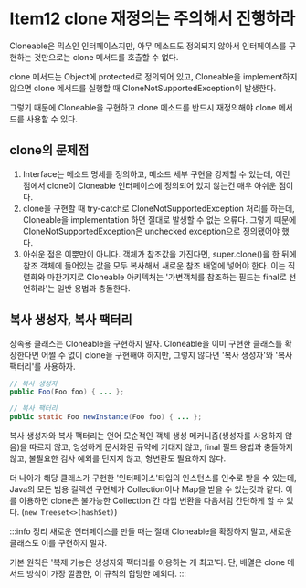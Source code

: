 # Item12 clone 재정의는 주의해서 진행하라

Cloneable은 믹스인 인터페이스지만, 아무 메소드도 정의되지 않아서 인터페이스를 구현하는 것만으로는 clone 메서드를 호출할 수 없다.
  
clone 메서드는 Object에 protected로 정의되어 있고, Cloneable을 implement하지 않으면 clone 메서드를 실행할 때 CloneNotSupportedException이 발생한다.
  
그렇기 때문에 Cloneable을 구현하고 clone 메소드를 반드시 재정의해야 clone 메서드를 사용할 수 있다.

## clone의 문제점
1. Interface는 메소드 명세를 정의하고, 메소드 세부 구현을 강제할 수 있는데, 이런 점에서 clone이 Cloneable 인터페이스에 정의되어 있지 않는건 매우 아쉬운 점이다.
2. clone을 구현할 때 try-catch로 CloneNotSupportedException 처리를 하는데, Cloneable을 implementation 하면 절대로 발생할 수 없는 오류다. 그렇기 때문에 CloneNotSupportedException은 unchecked exception으로 정의됐어야 했다.
3. 아쉬운 점은 이뿐만이 아니다. 객체가 참조값을 가진다면, super.clone()을 한 뒤에 참조 객체에 들어있는 값을 모두 복사해서 새로운 참조 배열에 넣어야 한다. 이는 직렬화와 마찬가지로 Cloneable 아키텍처는 '가변객체를 참조하는 필드는 final로 선언하라'는 일반 용법과 충돌한다.  

## 복사 생성자, 복사 팩터리
상속용 클래스는 Cloneable을 구현하지 말자.
Cloneable을 이미 구현한 클래스를 확장한다면 어쩔 수 없이 clone을 구현해야 하지만, 그렇지 않다면 '복사 생성자'와 '복사 팩터리'를 사용하자.
```java
// 복사 생성자
public Foo(Foo foo) { ... };

// 복사 팩터리
public static Foo newInstance(Foo foo) { ... };
```
복사 생성자와 복사 팩터리는 언어 모순적인 객체 생성 메커니즘(생성자를 사용하지 않음)을 따르지 않고, 엉성하게 문서화된 규약에 기대지 않고, final 필드 용법과 충돌하지 않고, 불필요한 검사 예외를 던지지 않고, 형변환도 필요하지 않다.

더 나아가 해당 클래스가 구현한 '인터페이스'타입의 인스턴스를 인수로 받을 수 있는데, Java의 모든 범용 컬렉션 구현체가 Collection이나 Map을 받을 수 있는것과 같다. 이를 이용하면 clone은 불가능한 Collection 간 타입 변환을 다음처럼 간단하게 할 수 있다. (`new Treeset<>(hashSet)`)

:::info 정리
새로운 인터페이스를 만들 때는 절대 Cloneable을 확장하지 말고, 새로운 클래스도 이를 구현하지 말자.
  
기본 원칙은 '복제 기능은 생성자와 팩터리를 이용하는 게 최고'다. 단, 배열은 clone 메서드 방식이 가장 깔끔한, 이 규칙의 합당한 예외다.
:::
